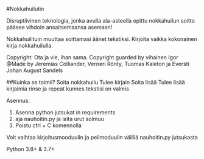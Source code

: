 #Nokkahuilutin

Disruptiivinen teknologia, jonka avulla ala-asteella opittu nokkahuilun soitto pääsee vihdoin ansaitsemaansa asemaan!

Nokkahuilituin muuttaa soittamasi äänet tekstiksi. Kirjoita vaikka kokonainen kirja nokkahuilulla.

Copyright: Ota ja vie, ihan sama. Copyright guarded by vihainen Igor 
@Made by Jeremias Colliander, Verneri Rönty, Tuomas Kaleton ja Eversti Johan August Sandels

##Kuinka se toimii?
Soita nokkahuilu
Tulee kirjain
Soita lisää
Tulee lisää kirjaimia
rinse ja repeat kunnes tekstisi on valmis

Asennus:
1. Asenna python jutsukat in requirements
2. aja nauhoitin.py ja laita urut solmuu
3. Poistu ctrl + C komennolla

Voit vaihtaa kirjoitusmooduulin ja pelimoduulin välillä nauhoitin.py jutsukasta

Python 3.8+ & 3.7+